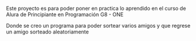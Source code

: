 Este proyecto es para poder poner en practica lo aprendido en el curso de Alura de Principiante en Programación G8 - ONE

Donde se creo un programa para poder sortear varios amigos y que regrese un amigo sorteado aleatoriamente 
